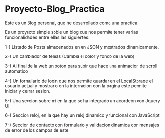 # Proyecto-Blog_Practica
Este es un Blog personal, que he desarrollado como una practica.

Es un proyecto simple soble un blog que nos permite tener varias funcionalidades
entre ellas las siguientes:



1-) Listado de Posts almacenados en un JSON y mostrados dinamicamente.

2-) Un cambiador de temas (Cambia el color y fondo de la web)

3-) Al final de la web un boton para subir que hace una animacion de scroll automatico

4-) Un formulario de login que nos permite guardar en el LocalStorage el usuario actual y mostrarlo en la interracion con la pagina
    este permite iniciar y cerrar sesion.

5-) Una seccion sobre mi en la que se ha integrado un acordeon con Jquery UI

6-) Seccion reloj, en la que hay un reloj dinamico y funcional con JavaScript

7-) Seccion de contacto con formulario y validacion dinamica con mensajes de error de los campos de este
